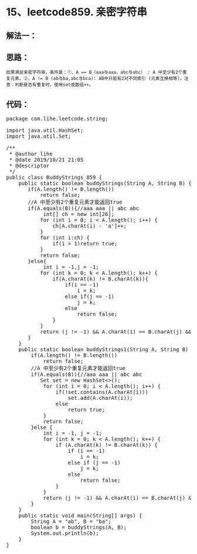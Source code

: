 # 15、leetcode859. 亲密字符串
解法一：
--  
思路：
--
    如果满足亲密字符串，条件是：①、A == B（aaa与aaa，abc与abc） : A 中至少有2个重复元素。②、A != B (ab与ba,abc与bca): AB中只能有2对不同索引 (元素互换相等)。注意：判断是否有重复时，使用set或数组++。
代码： 
--
<pre>
package com.lihe.leetcode.string;

import java.util.HashSet;
import java.util.Set;

/**
 * @author lihe
 * @date 2019/10/21 21:05
 * @descriptor
 */
public class BuddyStrings_859 {
    public static boolean buddyStrings(String A, String B) {
       if(A.length() != B.length())
           return false;
       //A 中至少有2个重复元素才能返回true
       if(A.equals(B)){//aaa aaa || abc abc
            int[] ch = new int[26];
           for (int i = 0; i < A.length(); i++) {
               ch[A.charAt(i) - 'a']++;
           }
           for (int i:ch) {
               if(i > 1)return true;
           }
           return false;
       }else{
            int i = -1,j = -1;
           for (int k = 0; k < A.length(); k++) {
               if(A.charAt(k) != B.charAt(k)){
                   if(i == -1)
                       i = k;
                   else if(j == -1)
                       j = k;
                   else
                       return false;
               }
           }
           return (j != -1) && A.charAt(i) == B.charAt(j) && A.charAt(j) == B.charAt(i);
       }
    }
    public static boolean buddyStrings1(String A, String B) {
        if(A.length() != B.length())
            return false;
        //A 中至少有2个重复元素才能返回true
        if(A.equals(B)){//aaa aaa || abc abc
           Set<Character> set = new HashSet<>();
            for (int i = 0; i < A.length(); i++) {
                if(!set.contains(A.charAt(i)))
                    set.add(A.charAt(i));
                else
                    return true;
            }
            return false;
        }else {
            int i = -1, j = -1;
            for (int k = 0; k < A.length(); k++) {
                if (A.charAt(k) != B.charAt(k)) {
                    if (i == -1)
                        i = k;
                    else if (j == -1)
                        j = k;
                    else
                        return false;
                }
            }
            return (j != -1) && A.charAt(i) == B.charAt(j) && A.charAt(j) == B.charAt(i);
        }
    }
    public static void main(String[] args) {
        String A = "ab", B = "ba";
        boolean b = buddyStrings(A, B);
        System.out.println(b);
    }
}
</pre>
